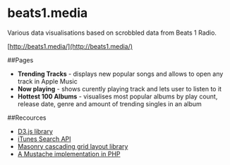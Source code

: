 # beats1.media
Various data visualisations based on scrobbled data from Beats 1 Radio.

[http://beats1.media/](http://beats1.media/)

##Pages

- **Trending Tracks** -  displays new popular songs and allows to open any track in Apple Music
- **Now playing** -  shows curently playing track and lets user to listen to it
- **Hottest 100 Albums** - visualises most popular albums by play count, release date, genre and amount of trending singles in an album

##Recources

- [D3.js library](http://d3js.org)
- [iTunes Search API](https://www.apple.com/itunes/affiliates/resources/documentation/itunes-store-web-service-search-api.html)
- [Masonry cascading grid layout library](http://masonry.desandro.com/)
- [A Mustache implementation in PHP](https://github.com/bobthecow/mustache.php)